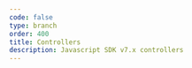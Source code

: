 ```yaml
---
code: false
type: branch
order: 400
title: Controllers
description: Javascript SDK v7.x controllers
---
```

